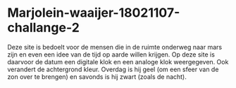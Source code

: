 # Marjolein-waaijer-18021107-challange-2
 
Deze site is bedoelt voor de mensen die in de ruimte onderweg naar mars zijn en even een idee van de tijd op aarde willen krijgen.
Op deze site is daarvoor de datum een digitale klok en een analoge klok weergegeven.
Ook verandert de achtergrond kleur. Overdag is hij geel (om een sfeer van de zon over te brengen) en savonds is hij zwart (zoals de nacht).
